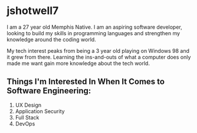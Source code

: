 # jshotwell7
 
I am a 27 year old Memphis Native. I am an aspiring software developer, looking to build my skills in programming languages and strengthen my knowledge around the coding world.

My tech interest peaks from being a 3 year old playing on Windows 98 and it grew from there. Learning the ins-and-outs of what a computer does only made me want gain more knowledge about the tech world.

## Things I'm Interested In When It Comes to Software Engineering:

<ol>
    <li>UX Design</li>
    <li>Application Security</li>
    <li>Full Stack</li>
    <li>DevOps</li>

     